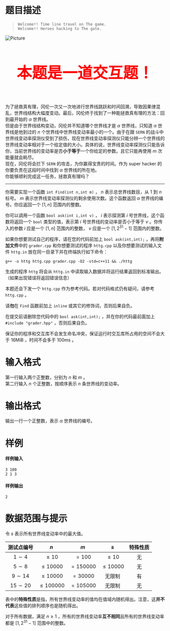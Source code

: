 
# 题目描述

>$\texttt{Welcome!! Time line travel on The game.}$  
$\texttt{Welcome!! Heroes hacking to The gate.}$

![Picture](source/guoj/1197/img/aHR0cHM6Ly9zMi5heDF4LmNvbS8yMDE5LzA2LzE1L1ZvWW1vRi5wbmc=.png)  

<br/><br/>
<center><b><font color="red" size="1000px" face="仿宋">本题是一道交互题！</font></b></center><br/><br/><br/>

为了拯救真有理，冈伦一次又一次地进行世界线跳跃和时间回溯，导致因果律混乱，世界线结构大幅度变动。最后，冈伦终于找到了一种能拯救真有理的方法：回到最开始的 $\alpha$ 世界线。  
但是由于世界线结构变动，冈伦并不知道哪个世界线才是 $\alpha$ 世界线，只知道 $\alpha$ 世界线是他到过的 $n$ 个世界线中世界线变动率最小的一个。由于在跟 $\texttt{SERN}$ 的战斗中世界线变动率探测仪受到了损伤，现在世界线变动率探测仪只能分辨一个世界线的世界线变动率相对于一个给定值的大小。具体的说，世界线变动率探测仪只能告诉你，当前世界线的变动率是否**小于等于**一个你给定的参数。且它只能再使用 $m$ 次能量就会耗尽。  
现在，冈伦将会拦下 $\texttt{SERN}$ 的攻击，为你赢得宝贵的时间。作为 $\text{super hacker}$ 的你要负责在这段时间中找到 $\alpha$ 世界线的所在地。  
你能够顺利完成这一任务，拯救真有理吗？

---

你需要实现一个函数 `int Find(int n,int m)` ， $n$ 表示总世界线数目，从 $1$ 到 $n$ 标号。 $m$ 表示世界线变动率探测仪的剩余使用次数。这个函数返回 $\alpha$ 世界线的编号。你应返回一个 $[1,n]$ 范围内的整数。

你可以调用一个函数 `bool ask(int i,int v)` ， $i$ 表示探测第 $i$ 号世界线，这个函数将返回一个 `bool` 类型的值，表示第 $i$ 号世界线的变动率是否小于等于 $v$ 。你传入的参数 $i$ 应是一个 $[1,n]$ 范围内的整数， $v$ 应是一个 $[1,2^{31}-1]$ 范围内的整数。

如果你想要测试自己的程序，请在您的代码前加上 `bool ask(int,int);` ，再将**附加文件**中的 `grader.cpp` 和你想要测试的程序 `httg.cpp` 以及你想要测试的输入文件 `httg.in` 放在同一目录下并在终端执行如下命令：

`g++ -o httg httg.cpp grader.cpp -O2 -std=c++11 && ./httg`

生成的程序 `httg` 将会从 `httg.in` 中读取输入数据并将运行结果返回到标准输出。（如果出现错误将返回错误信息）

本题还会下发一个 `httg.cpp` 作为参考代码。若对代码格式仍有疑问，请参考 `httg.cpp` 。

请**勿**在 `Find` 函数前加上 `inline` 或其它的修饰词，否则后果自负。  

在提交前请删除您代码中的 `bool ask(int,int);` ，并在你的代码最前面加上 `#include "grader.hpp"` ，否则后果自负。  

保证你的程序和交互库不会发生命名冲突，保证运行时交互库所占用的空间不会大于 $\text{16MiB}$ ，时间不会多于 $\text{100ms}$ 。

# 输入格式

第一行输入两个正整数，分别为 $n$ 和 $m$ 。  
第二行输入 $n$ 个正整数，按顺序表示 $n$ 条世界线的变动率。

# 输出格式

输出一行一个正整数，表示 $\alpha$ 世界线的编号。

# 样例

#### 样例输入
```plain
3 100
2 1 3
```

#### 样例输出
```plain
2
```

# 数据范围与提示

令 $s$ 表示所有世界线变动率中的最大值。

测试点编号|$n$|$m$|$s$|特殊性质
:-:|:-:|:-:|:-:|:-:
$1\sim4$|$\leqslant10$|$=100$|$\leqslant10$|无
$5\sim8$|$\leqslant10000$|$=150000$|$\leqslant10000$|无
$9\sim14$|$\leqslant10000$|$=30000$|无限制|有
$15\sim20$|$\leqslant100000$|$=105000$|无限制|无

表中的**特殊性质**是指，所有世界线变动率的值均在值域内随机得出。注意，这**并不代表**这些值的排列顺序也是随机得出。  

对于所有数据，满足 $n\geqslant1$ ，所有的世界线变动率**互不相同**且所有的世界线变动率都是 $[1,2^{31}-1]$ 范围中的整数。

